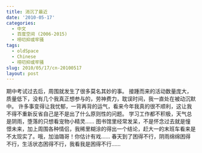 ```yaml
---
title: 消沉了最近
date: '2010-05-17'
categories:
  - 中文
  - 百度空间 (2006-2015)
  - 唠叨抑或牢骚
tags:
  - oldSpace
  - Chinese
  - 唠叨抑或牢骚
slug: 2010/05/17/cn-20100517
layout: post
---
```

期中考试过去后，周围就发生了很多莫名其妙的事。
接踵而来的活动数量庞大，质量低下，没有几个我真正想参与的，劳神费力，耽误时间，我一直处在被动沉默中。
许多事变得让我忧郁，一背再背的运气，看来今年我真的很不顺利，这让我不得不重新反省自己是不是出了什么原则性的问题。
学习工作都不积极，天气总是阴雨，堕落的只想看宠物小精灵……
图书馆里经常发呆，不是怀念过去就是憧憬未来，加上周围各种情侣，我稀里糊涂的得出一个结论，赶大一的末班车看来是不太现实了。哦，加油璐哥！你估计有戏……
春天到了困得不行，阴雨绵绵困得不行，生活状态困得不行，我看我是困得不行……

